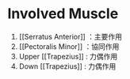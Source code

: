 # Involved Muscle
1. [[Serratus Anterior]] ：主要作用
2. [[Pectoralis Minor]] ：協同作用
3. Upper [[Trapezius]] : 力偶作用
4. Down [[Trapezius]] : 力偶作用